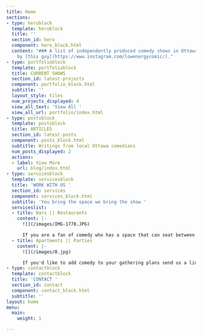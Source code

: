 ```yaml
---
title: Home
sections:
- type: heroblock
  template: heroblock
  title: ''
  section_id: hero
  component: hero_block.html
  content: "### A list of independently produced comedy shows in Ottawa maintained
    by [this guy](https://www.instagram.com/lowenergycomic/)."
- type: portfolioblock
  template: portfolioblock
  title: CURRENT SHOWS
  section_id: latest-projects
  component: portfolio_block.html
  subtitle: ''
  layout_style: tiles
  num_projects_displayed: 4
  view_all_text: 'View All '
  view_all_url: portfolio/index.html
- type: postsblock
  template: postsblock
  title: ARTICLES
  section_id: latest-posts
  component: posts_block.html
  subtitle: Writings from local Ottawa comedians
  num_posts_displayed: 2
  actions:
  - label: View More
    url: blog/index.html
- type: servicesblock
  template: servicesblock
  title: 'WORK WITH US '
  section_id: services
  component: services_block.html
  subtitle: 'You bring the space we bring the show '
  serviceslist:
  - title: Bars || Restaurants
    content: |-
      ![](/images/IMG-1778.JPG)

      If you are a fan of comedy who has a space that can seat between 10 - 100 people and are interested in performing arts patronage feel free to contact us using the form
  - title: Apartments || Parties
    content: |-
      ![](/images/8.jpg)

      If you'd like to add comedy to your gathering plans send us a line to learn how it would work
- type: contactblock
  template: contactblock
  title: 'CONTACT '
  section_id: contact
  component: contact_block.html
  subtitle: ''
layout: home
menu:
  main:
    weight: 1

---
```

